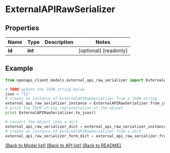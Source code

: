 # ExternalAPIRawSerializer


## Properties
Name | Type | Description | Notes
------------ | ------------- | ------------- | -------------
**id** | **int** |  | [optional] [readonly] 

## Example

```python
from openapi_client.models.external_api_raw_serializer import ExternalAPIRawSerializer

# TODO update the JSON string below
json = "{}"
# create an instance of ExternalAPIRawSerializer from a JSON string
external_api_raw_serializer_instance = ExternalAPIRawSerializer.from_json(json)
# print the JSON string representation of the object
print ExternalAPIRawSerializer.to_json()

# convert the object into a dict
external_api_raw_serializer_dict = external_api_raw_serializer_instance.to_dict()
# create an instance of ExternalAPIRawSerializer from a dict
external_api_raw_serializer_form_dict = external_api_raw_serializer.from_dict(external_api_raw_serializer_dict)
```
[[Back to Model list]](../README.md#documentation-for-models) [[Back to API list]](../README.md#documentation-for-api-endpoints) [[Back to README]](../README.md)


